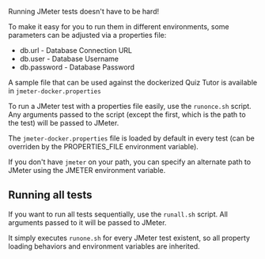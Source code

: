 Running JMeter tests doesn't have to be hard!

To make it easy for you to run them in different environments, some parameters can be adjusted via a properties file:
- db.url - Database Connection URL
- db.user - Database Username
- db.password - Database Password

A sample file that can be used against the dockerized Quiz Tutor is available in `jmeter-docker.properties`

To run a JMeter test with a properties file easily, use the `runonce.sh` script.
Any arguments passed to the script (except the first, which is the path to the test) will be passed to JMeter.

The `jmeter-docker.properties` file is loaded by default in every test (can be overriden by the PROPERTIES\_FILE environment variable).

If you don't have `jmeter` on your path, you can specify an alternate path to JMeter using the JMETER environment variable.

## Running all tests
If you want to run all tests sequentially, use the `runall.sh` script. All arguments passed to it will be passed to JMeter.

It simply executes `runone.sh` for every JMeter test existent, so all property loading behaviors and environment variables are inherited.
